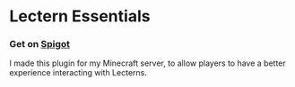 # Lectern Essentials
### Get on [Spigot](https://www.spigotmc.org/resources/lectern-essentials.115965/)

I made this plugin for my Minecraft server, to allow players to have a better experience interacting with Lecterns.
